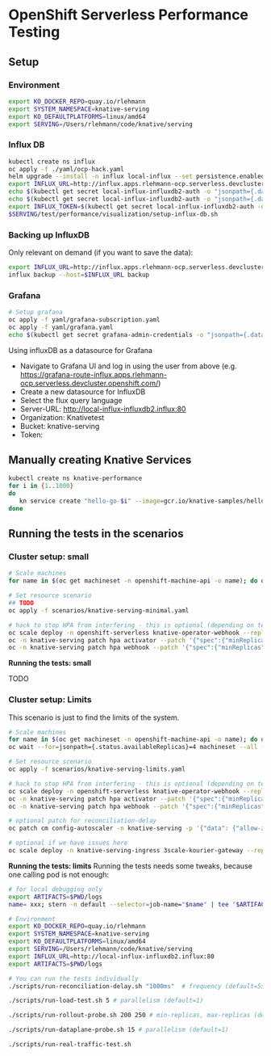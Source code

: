 # OpenShift Serverless Performance Testing

## Setup

### Environment
```bash
export KO_DOCKER_REPO=quay.io/rlehmann
export SYSTEM_NAMESPACE=knative-serving
export KO_DEFAULTPLATFORMS=linux/amd64
export SERVING=/Users/rlehmann/code/knative/serving
```

### Influx DB
```bash
kubectl create ns influx
oc apply -f ./yaml/ocp-hack.yaml
helm upgrade --install -n influx local-influx --set persistence.enabled=false,ingress.enabled=true,ingress.hostname=influx.apps.rlehmann-ocp.serverless.devcluster.openshift.com influxdata/influxdb2
export INFLUX_URL=http://influx.apps.rlehmann-ocp.serverless.devcluster.openshift.com
echo $(kubectl get secret local-influx-influxdb2-auth -o "jsonpath={.data['admin-token']}" --namespace influx | base64 --decode)
echo $(kubectl get secret local-influx-influxdb2-auth -o "jsonpath={.data['admin-password']}" --namespace influx | base64 --decode)
export INFLUX_TOKEN=$(kubectl get secret local-influx-influxdb2-auth -o "jsonpath={.data['admin-token']}" --namespace influx | base64 --decode)
$SERVING/test/performance/visualization/setup-influx-db.sh
```

### Backing up InfluxDB
Only relevant on demand (if you want to save the data):
```bash
export INFLUX_URL=http://influx.apps.rlehmann-ocp.serverless.devcluster.openshift.com
influx backup --host=$INFLUX_URL backup
```

### Grafana
```bash
# Setup grafana
oc apply -f yaml/grafana-subscription.yaml
oc apply -f yaml/grafana.yaml
echo $(kubectl get secret grafana-admin-credentials -o "jsonpath={.data['GF_SECURITY_ADMIN_PASSWORD']}" --namespace influx | base64 --decode)
```

Using influxDB as a datasource for Grafana
* Navigate to Grafana UI and log in using the user from above (e.g. https://grafana-route-influx.apps.rlehmann-ocp.serverless.devcluster.openshift.com/)
* Create a new datasource for InfluxDB
* Select the flux query language
* Server-URL: http://local-influx-influxdb2.influx:80
* Organization: Knativetest
* Bucket: knative-serving
* Token: <your influx-db token>


## Manually creating Knative Services
```bash
kubectl create ns knative-performance
for i in {1..1000}
do
   kn service create "hello-go-$i" --image=gcr.io/knative-samples/helloworld-go -n knative-performance &
done
```

## Running the tests in the scenarios

### Cluster setup: small

```bash
# Scale machines
for name in $(oc get machineset -n openshift-machine-api -o name); do oc scale $name -n openshift-machine-api --replicas=2; done

# Set resource scenario
## TODO
oc apply -f scenarios/knative-serving-minimal.yaml

# hack to stop HPA from interfering - this is optional (depending on tests)
oc scale deploy -n openshift-serverless knative-operator-webhook --replicas=0
oc -n knative-serving patch hpa activator --patch '{"spec":{"minReplicas":1, "maxReplicas": 1}}'
oc -n knative-serving patch hpa webhook --patch '{"spec":{"minReplicas":1, "maxReplicas": 1}}'
```

**Running the tests: small**

TODO


### Cluster setup: Limits
This scenario is just to find the limits of the system.

```bash
# Scale machines
for name in $(oc get machineset -n openshift-machine-api -o name); do oc scale $name -n openshift-machine-api --replicas=4; done
oc wait --for=jsonpath={.status.availableReplicas}=4 machineset --all -n openshift-machine-api --timeout=-1s

# Set resource scenario
oc apply -f scenarios/knative-serving-limits.yaml

# hack to stop HPA from interfering - this is optional (depending on tests)
oc scale deploy -n openshift-serverless knative-operator-webhook --replicas=0
oc -n knative-serving patch hpa activator --patch '{"spec":{"minReplicas":10, "maxReplicas": 10}}'
oc -n knative-serving patch hpa webhook --patch '{"spec":{"minReplicas":2, "maxReplicas": 2}}'

# optional patch for reconciliation-delay
oc patch cm config-autoscaler -n knative-serving -p '{"data": {"allow-zero-initial-scale": "true"}}'

# optional if we have issues here
oc scale deploy -n knative-serving-ingress 3scale-kourier-gateway --replicas=20
```

**Running the tests: limits**
Running the tests needs some tweaks, because one calling pod is not enough:

```bash
# for local debugging only
export ARTIFACTS=$PWD/logs
name= xxx; stern -n default --selector=job-name="$name" | tee "$ARTIFACTS/stern-$name.log"
```

```bash
# Environment
export KO_DOCKER_REPO=quay.io/rlehmann
export SYSTEM_NAMESPACE=knative-serving
export KO_DEFAULTPLATFORMS=linux/amd64
export SERVING=/Users/rlehmann/code/knative/serving
export INFLUX_URL=http://local-influx-influxdb2.influx:80
export ARTIFACTS=$PWD/logs

# You can run the tests individually
./scripts/run-reconciliation-delay.sh "1000ms"  # frequency (default=5s)

./scripts/run-load-test.sh 5 # parallelism (default=1)

./scripts/run-rollout-probe.sh 200 250 # min-replicas, max-replicas (defaults: 100, 150)

./scripts/run-dataplane-probe.sh 15 # parallelism (default=1)

./scripts/run-real-traffic-test.sh
```
